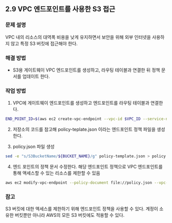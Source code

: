 ## 2.9 VPC 엔드포인트를 사용한 S3 접근

### 문제 설명

VPC 내의 리소스의 대역폭 비용을 낮게 유지하면서 보안을 위해 외부 인터넷을 사용하지 않고 특정 S3 버킷에 접근해야 한다.

### 해결 방법

- S3용 게이트웨이 VPC 엔드포인트를 생성하고, 라우팅 테이블과 연결한 뒤 정책 문서를 업데이트 한다.

### 작업 방법

1. VPC에 게이트웨이 엔드포인트를 생성하고 엔드포인트를 라우팅 테이블과 연결한다.

```bash
END_POINT_ID=$(aws ec2 create-vpc-endpoint --vpc-id $VPC_ID --service-name com.amazonaws.$AWS_REGION.s3 --route-table-ids $RT_ID_1 $RT_ID_2 --query VpcEndpoint.VpcEndpointId --output text)
```

2. 저장소의 코드를 참고해 policy-teplate.json 이라는 엔드포인트 정책 파일을 생성한다.

3. policy.json 파일 생성

```bash
sed -e "s/S3BucketName/${BUCKET_NAME}/g" policy-template.json > policy.json
```

4. 엔드 포인트의 정책 문서 수정한다. 해당 엔드포인트 정책으로 VPC 엔드포인트를 통해 액세스할 수 있는 리소스를 제한할 수 있음

```bash
aws ec2 modify-vpc-endpoint --policy-document file://policy.json --vpc-endpoint-id $END_POINT_ID
```

### 참고

S3 버킷에 대한 액세스를 제한하기 위해 엔드포인트 정책을 사용할 수 있다.
계정이 소유한 버킷뿐만 아니라 AWS의 모든 S3 버킷에도 적용할 수 있다.
